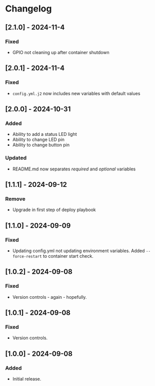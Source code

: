 # Changelog

## [2.1.0] - 2024-11-4
### Fixed
 - GPIO not cleaning up after container shutdown

## [2.0.1] - 2024-11-4
### Fixed
 - `config.yml.j2` now includes new variables with default values

## [2.0.0] - 2024-10-31
### Added
 - Ability to add a status LED light
 - Ability to change LED pin
 - Ability to change button pin
### Updated
 - README.md now separates *required* and *optional* variables


## [1.1.1] - 2024-09-12
### Remove
 - Upgrade in first step of deploy playbook

## [1.1.0] - 2024-09-09
### Fixed
 - Updating config.yml not updating environment variables. Added `--force-restart` to container start check.

## [1.0.2] - 2024-09-08
### Fixed
 - Version controls - again - hopefully.

## [1.0.1] - 2024-09-08
### Fixed
- Version controls.

## [1.0.0] - 2024-09-08
### Added
- Initial release.
